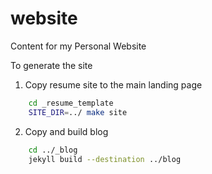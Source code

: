 # website
Content for my Personal Website

To generate the site
1. Copy resume site to the main landing page
```bash
    cd _resume_template
    SITE_DIR=../ make site
```
2. Copy and build blog
```bash
    cd ../_blog
    jekyll build --destination ../blog
```
